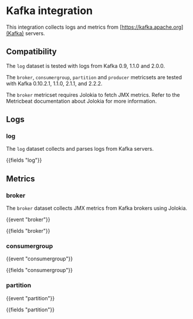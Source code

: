 # Kafka integration

This integration collects logs and metrics from [https://kafka.apache.org](Kafka) servers.

## Compatibility

The `log` dataset is tested with logs from Kafka 0.9, 1.1.0 and 2.0.0.

The `broker`, `consumergroup`, `partition` and `producer` metricsets are tested with Kafka 0.10.2.1, 1.1.0, 2.1.1, and 2.2.2.

The `broker` metricset requires Jolokia to fetch JMX metrics. Refer to the Metricbeat documentation about Jolokia for more information.

## Logs

### log

The `log` dataset collects and parses logs from Kafka servers.

{{fields "log"}}

## Metrics

### broker

The `broker` dataset collects JMX metrics from Kafka brokers using Jolokia.

{{event "broker"}}

{{fields "broker"}}

### consumergroup

{{event "consumergroup"}}

{{fields "consumergroup"}}

### partition

{{event "partition"}}

{{fields "partition"}}